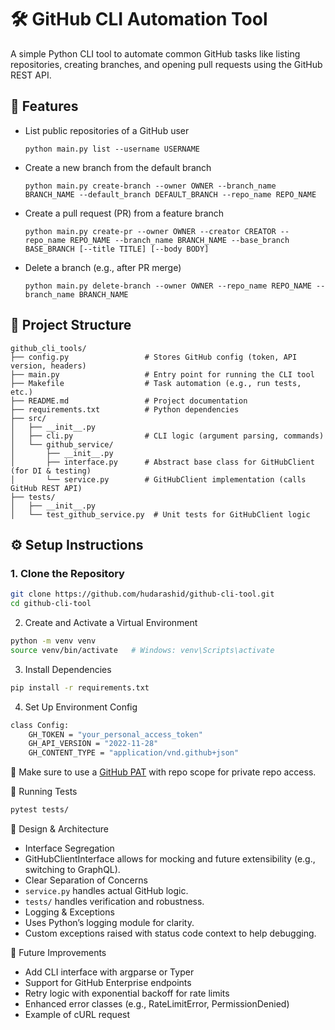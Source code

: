 # 🛠️ GitHub CLI Automation Tool

A simple Python CLI tool to automate common GitHub tasks like listing repositories, creating branches, and opening pull requests using the GitHub REST API.

## 🚀 Features

- List public repositories of a GitHub user

  `python main.py list --username USERNAME`

- Create a new branch from the default branch

  `python main.py create-branch --owner OWNER --branch_name BRANCH_NAME --default_branch DEFAULT_BRANCH --repo_name REPO_NAME`

- Create a pull request (PR) from a feature branch

  `python main.py create-pr --owner OWNER --creator CREATOR --repo_name REPO_NAME --branch_name BRANCH_NAME --base_branch BASE_BRANCH [--title TITLE] [--body BODY]`

- Delete a branch (e.g., after PR merge)

  `python main.py delete-branch --owner OWNER --repo_name REPO_NAME --branch_name BRANCH_NAME`

## 📁 Project Structure

```
github_cli_tools/
├── config.py                 # Stores GitHub config (token, API version, headers)
├── main.py                   # Entry point for running the CLI tool
├── Makefile                  # Task automation (e.g., run tests, etc.)
├── README.md                 # Project documentation
├── requirements.txt          # Python dependencies
├── src/
│   ├── __init__.py
│   ├── cli.py                # CLI logic (argument parsing, commands)
│   └── github_service/
│       ├── __init__.py
│       ├── interface.py      # Abstract base class for GitHubClient (for DI & testing)
│       └── service.py        # GitHubClient implementation (calls GitHub REST API)
├── tests/
│   ├── __init__.py
│   └── test_github_service.py  # Unit tests for GitHubClient logic

```

## ⚙️ Setup Instructions

### 1. Clone the Repository

```bash
git clone https://github.com/hudarashid/github-cli-tool.git
cd github-cli-tool
```

2. Create and Activate a Virtual Environment

```bash
python -m venv venv
source venv/bin/activate   # Windows: venv\Scripts\activate
```

3. Install Dependencies

```bash
pip install -r requirements.txt
```

4. Set Up Environment Config

```bash
class Config:
    GH_TOKEN = "your_personal_access_token"
    GH_API_VERSION = "2022-11-28"
    GH_CONTENT_TYPE = "application/vnd.github+json"
```

🔐 Make sure to use a [GitHub PAT](https://github.com/settings/tokens) with repo scope for private repo access.

🧪 Running Tests

```bash
pytest tests/
```

🧠 Design & Architecture

- Interface Segregation
- GitHubClientInterface allows for mocking and future extensibility (e.g., switching to GraphQL).
- Clear Separation of Concerns
- `service.py` handles actual GitHub logic.
- `tests/` handles verification and robustness.
- Logging & Exceptions
- Uses Python’s logging module for clarity.
- Custom exceptions raised with status code context to help debugging.

🧩 Future Improvements

- Add CLI interface with argparse or Typer
- Support for GitHub Enterprise endpoints
- Retry logic with exponential backoff for rate limits
- Enhanced error classes (e.g., RateLimitError, PermissionDenied)
- Example of cURL request
